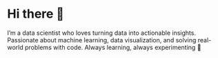 # Hi there 👋

I’m a data scientist who loves turning data into actionable insights. 
Passionate about machine learning, data visualization, and solving real-world problems with code. 
Always learning, always experimenting 🚀



<!--
**elekzordd/elekzordd** is a ✨ _special_ ✨ repository because its `README.md` (this file) appears on your GitHub profile.

Here are some ideas to get you started:

- 🔭 I’m currently working on ...
- 🌱 I’m currently learning ...
- 👯 I’m looking to collaborate on ...
- 🤔 I’m looking for help with ...
- 💬 Ask me about ...
- 📫 How to reach me: ...
- 😄 Pronouns: ...
- ⚡ Fun fact: ...
-->

